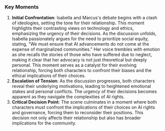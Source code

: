### Key Moments
1. **Initial Confrontation**: Isabella and Marcus's debate begins with a clash of ideologies, setting the tone for their relationship. This moment highlights their contrasting views on technology and ethics, emphasizing the urgency of their decisions. As the discussion unfolds, Isabella passionately argues for the need to prioritize social equity, stating, "We must ensure that AI advancements do not come at the expense of marginalized communities." Her voice trembles with emotion as she recalls the stories of those who have suffered due to neglect, making it clear that her advocacy is not just theoretical but deeply personal. This moment serves as a catalyst for their evolving relationship, forcing both characters to confront their biases and the ethical implications of their choices.
2. **Escalation of Tension**: As the discussion progresses, both characters reveal their underlying motivations, leading to heightened emotional stakes and personal conflicts. The urgency of their decisions becomes apparent as they navigate the complexities of AI rights.
3. **Critical Decision Point**: The scene culminates in a moment where both characters must confront the implications of their choices on AI rights and governance, forcing them to reconsider their positions. This decision not only affects their relationship but also has broader implications for the community.